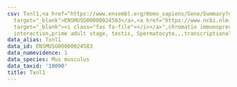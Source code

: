 ```yaml
---
csv: Txnl1,<a href="https://www.ensembl.org/Homo_sapiens/Gene/Summary?db=core;g=ENSMUSG00000024583"
  target="_blank">ENSMUSG00000024583</a>,<a href="https://www.ncbi.nlm.nih.gov/pubmed/25450459"
  target="_blank"><i class="fas fa-file"></i></a>",chromatin immunoprecipitation assay,direct
  interaction,prime adult stage, testis, Spermatocyte,,,transcriptional regulation,
data_alias: Txnl1
data_id: ENSMUSG00000024583
data_numevidence: 1
data_species: Mus musculus
data_taxid: '10090'
title: Txnl1
---
```

